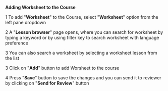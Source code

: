 **Adding Worksheet to the Course**

1 To add "**Worksheet**" to the Course, select "**Worksheet**" option from the left pane dropdown 

2 A "**Lesson browser**" page opens, where you can search for worksheet  by typing a keyword or by using filter key to search worksheet with language preference

3 You can also search a worksheet by selecting a worksheet lesson from the list

3 Click on "**Add**" button to add Worsheet to the course

4 Press "**Save**" button to save the changes and you can send it to reviewer by clicking on "**Send for Review**" button
